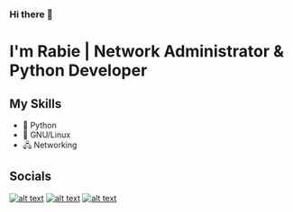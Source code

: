 ### Hi there 👋

<!--
**rabieboulmal/rabieboulmal** is a ✨ _special_ ✨ repository because its `README.md` (this file) appears on your GitHub profile.

Here are some ideas to get you started:

- 🔭 I’m currently working on ...
- 🌱 I’m currently learning ...
- 👯 I’m looking to collaborate on ...
- 🤔 I’m looking for help with ...
- 💬 Ask me about ...
- 📫 How to reach me: ...
- 😄 Pronouns: ...
- ⚡ Fun fact: ...
-->

# I'm Rabie | Network Administrator & Python Developer


## My Skills

- 🐍 Python
- 🐧 GNU/Linux
- 🖧 Networking

## Socials
[![alt text][1.1]][1]
[![alt text][2.2]][2]
[![alt text][3.3]][3]

[1.1]: http://i.imgur.com/tXSoThF.png
[2.2]: https://content.linkedin.com/content/dam/me/business/en-us/amp/brand-site/v2/bg/LI-Bug.svg.original.svg
[3.3]: https://camo.githubusercontent.com/bbd4abd989987618d09384f3f2c291a5a99d4c1ab74e6ea7c53db0d4521edf8e/68747470733a2f2f692e70696e696d672e636f6d2f6f726967696e616c732f34332f38352f61352f34333835613534373932313439353466613966616236663161373738363233662e706e67

[1]: https://twitter.com/EibarRabie
[2]: https://www.linkedin.com/in/rabieboulmal
[3]: https://www.instagram.com/rabie_goodman


